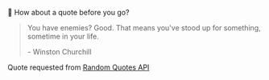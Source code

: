 📣 How about a quote before you go?

> You have enemies? Good. That means you've stood up for something, sometime in your life.
>
> <p>- Winston Churchill</p>

Quote requested from [Random Quotes API](https://github.com/lukePeavey/quotable)
